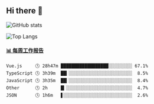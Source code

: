 ## Hi there 👋

![GitHub stats](https://github-readme-stats.orilight.top/api?username=orilights)

![Top Langs](https://github-readme-stats.orilight.top/api/top-langs/?username=orilights&layout=compact)

<!-- waka-box start -->
#### <a href="https://gist.github.com/92c8d5b388768c10efcba86e82b7c4fb" target="_blank">📊 每周工作报告</a>
```text
Vue.js     🕓 28h47m ██████████████████░░░░░░░░░ 67.1%
TypeScript 🕓 3h39m  ██▎░░░░░░░░░░░░░░░░░░░░░░░░  8.5%
JavaScript 🕓 3h35m  ██▎░░░░░░░░░░░░░░░░░░░░░░░░  8.4%
Other      🕓 2h     █▎░░░░░░░░░░░░░░░░░░░░░░░░░  4.7%
JSON       🕓 1h6m   ▋░░░░░░░░░░░░░░░░░░░░░░░░░░  2.6%
```
<!-- Powered by https://github.com/journey-ad/waka-box-go . -->
<!-- waka-box end -->
